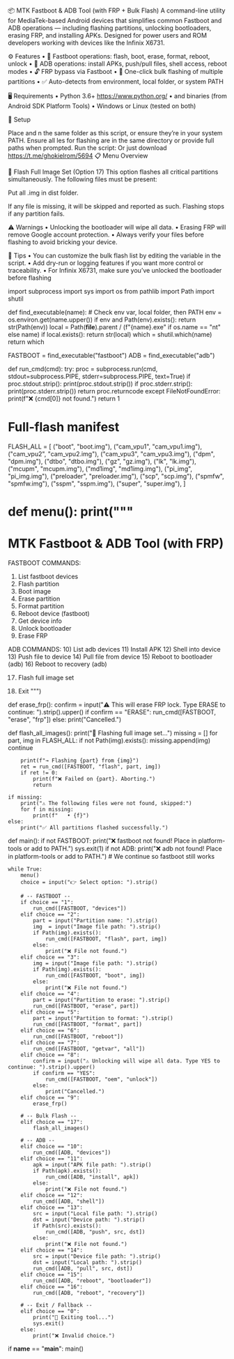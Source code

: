 📦 MTK Fastboot & ADB Tool (with FRP + Bulk Flash) A command-line utility for MediaTek-based Android devices that simplifies common Fastboot and ADB operations — including flashing partitions, unlocking bootloaders, erasing FRP, and installing APKs. Designed for power users and ROM developers working with devices like the Infinix X6731.

⚙️ Features • 🔧 Fastboot operations: flash, boot, erase, format, reboot, unlock • 📱 ADB operations: install APKs, push/pull files, shell access, reboot modes • 🔓 FRP bypass via Fastboot • 🚀 One-click bulk flashing of multiple partitions • ✅ Auto-detects from environment, local folder, or system PATH

🖥️ Requirements • Python 3.6+ https://www.python.org/ • and binaries (from Android SDK Platform Tools) • Windows or Linux (tested on both)

📁 Setup

Place and n the same folder as this script, or ensure they’re in your system PATH.
Ensure all les for flashing are in the same directory or provide full paths when prompted.
Run the script: Or just download https://t.me/ghokielrom/5694
📋 Menu Overview

🚀 Flash Full Image Set (Option 17) This option flashes all critical partitions simultaneously. The following files must be present:

Put all .img in dist folder.

If any file is missing, it will be skipped and reported as such. Flashing stops if any partition fails.

⚠️ Warnings • Unlocking the bootloader will wipe all data. • Erasing FRP will remove Google account protection. • Always verify your files before flashing to avoid bricking your device.

🧠 Tips • You can customize the bulk flash list by editing the variable in the script. • Add dry-run or logging features if you want more control or traceability. • For Infinix X6731, make sure you’ve unlocked the bootloader before flashing
 
 
 
import subprocess
import sys
import os
from pathlib import Path
import shutil

def find_executable(name):
    # Check env var, local folder, then PATH
    env = os.environ.get(name.upper())
    if env and Path(env).exists():
        return str(Path(env))
    local = Path(__file__).parent / (f"{name}.exe" if os.name == "nt" else name)
    if local.exists():
        return str(local)
    which = shutil.which(name)
    return which

FASTBOOT = find_executable("fastboot")
ADB      = find_executable("adb")

def run_cmd(cmd):
    try:
        proc = subprocess.run(cmd, stdout=subprocess.PIPE,
                              stderr=subprocess.PIPE, text=True)
        if proc.stdout.strip():
            print(proc.stdout.strip())
        if proc.stderr.strip():
            print(proc.stderr.strip())
        return proc.returncode
    except FileNotFoundError:
        print(f"❌ {cmd[0]} not found.")
        return 1

# Full‐flash manifest
FLASH_ALL = [
    ("boot",       "boot.img"),
    ("cam_vpu1",   "cam_vpu1.img"),
    ("cam_vpu2",   "cam_vpu2.img"),
    ("cam_vpu3",   "cam_vpu3.img"),
    ("dpm",        "dpm.img"),
    ("dtbo",       "dtbo.img"),
    ("gz",         "gz.img"),
    ("lk",         "lk.img"),
    ("mcupm",      "mcupm.img"),
    ("md1img",     "md1img.img"),
    ("pi_img",     "pi_img.img"),
    ("preloader",  "preloader.img"),
    ("scp",        "scp.img"),
    ("spmfw",      "spmfw.img"),
    ("sspm",       "sspm.img"),
    ("super",      "super.img"),
]

def menu():
    print("""
=========================================
   MTK Fastboot & ADB Tool (with FRP)
=========================================
FASTBOOT COMMANDS:
 1) List fastboot devices
 2) Flash partition
 3) Boot image
 4) Erase partition
 5) Format partition
 6) Reboot device (fastboot)
 7) Get device info
 8) Unlock bootloader
 9) Erase FRP

ADB COMMANDS:
10) List adb devices
11) Install APK
12) Shell into device
13) Push file to device
14) Pull file from device
15) Reboot to bootloader (adb)
16) Reboot to recovery (adb)

17) Flash full image set

 0) Exit
""")

def erase_frp():
    confirm = input("⚠️ This will erase FRP lock. Type ERASE to continue: ").strip().upper()
    if confirm == "ERASE":
        run_cmd([FASTBOOT, "erase", "frp"])
    else:
        print("Cancelled.")

def flash_all_images():
    print("🚀 Flashing full image set…")
    missing = []
    for part, img in FLASH_ALL:
        if not Path(img).exists():
            missing.append(img)
            continue

        print(f"→ Flashing {part} from {img}")
        ret = run_cmd([FASTBOOT, "flash", part, img])
        if ret != 0:
            print(f"❌ Failed on {part}. Aborting.")
            return

    if missing:
        print("⚠️ The following files were not found, skipped:")
        for f in missing:
            print(f"   • {f}")
    else:
        print("✅ All partitions flashed successfully.")

def main():
    if not FASTBOOT:
        print("❌ fastboot not found! Place in platform-tools or add to PATH.")
        sys.exit(1)
    if not ADB:
        print("❌ adb not found! Place in platform-tools or add to PATH.")
        # We continue so fastboot still works

    while True:
        menu()
        choice = input("👉 Select option: ").strip()

        # -- FASTBOOT --
        if choice == "1":
            run_cmd([FASTBOOT, "devices"])
        elif choice == "2":
            part = input("Partition name: ").strip()
            img  = input("Image file path: ").strip()
            if Path(img).exists():
                run_cmd([FASTBOOT, "flash", part, img])
            else:
                print("❌ File not found.")
        elif choice == "3":
            img = input("Image file path: ").strip()
            if Path(img).exists():
                run_cmd([FASTBOOT, "boot", img])
            else:
                print("❌ File not found.")
        elif choice == "4":
            part = input("Partition to erase: ").strip()
            run_cmd([FASTBOOT, "erase", part])
        elif choice == "5":
            part = input("Partition to format: ").strip()
            run_cmd([FASTBOOT, "format", part])
        elif choice == "6":
            run_cmd([FASTBOOT, "reboot"])
        elif choice == "7":
            run_cmd([FASTBOOT, "getvar", "all"])
        elif choice == "8":
            confirm = input("⚠️ Unlocking will wipe all data. Type YES to continue: ").strip().upper()
            if confirm == "YES":
                run_cmd([FASTBOOT, "oem", "unlock"])
            else:
                print("Cancelled.")
        elif choice == "9":
            erase_frp()

        # -- Bulk Flash --
        elif choice == "17":
            flash_all_images()

        # -- ADB --
        elif choice == "10":
            run_cmd([ADB, "devices"])
        elif choice == "11":
            apk = input("APK file path: ").strip()
            if Path(apk).exists():
                run_cmd([ADB, "install", apk])
            else:
                print("❌ File not found.")
        elif choice == "12":
            run_cmd([ADB, "shell"])
        elif choice == "13":
            src = input("Local file path: ").strip()
            dst = input("Device path: ").strip()
            if Path(src).exists():
                run_cmd([ADB, "push", src, dst])
            else:
                print("❌ File not found.")
        elif choice == "14":
            src = input("Device file path: ").strip()
            dst = input("Local path: ").strip()
            run_cmd([ADB, "pull", src, dst])
        elif choice == "15":
            run_cmd([ADB, "reboot", "bootloader"])
        elif choice == "16":
            run_cmd([ADB, "reboot", "recovery"])

        # -- Exit / Fallback --
        elif choice == "0":
            print("👋 Exiting tool...")
            sys.exit()
        else:
            print("❌ Invalid choice.")

if __name__ == "__main__":
    main()
